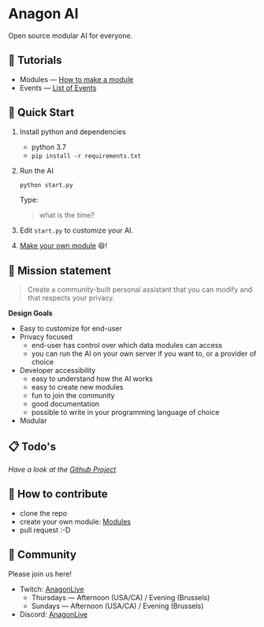 # Anagon AI

Open source modular AI for everyone.

## :blue_book: Tutorials

- Modules &mdash; [How to make a module](docs/modules.md)
- Events &mdash; [List of Events](docs/events.md)

## :rocket: Quick Start

1. Install python and dependencies
    - python 3.7
    - `pip install -r requirements.txt` 

2. Run the AI
    
    ```bash
    python start.py
    ```

    Type:
    > what is the time?
3. Edit `start.py` to customize your AI.
4. [Make your own module](docs/modules.md) :smile:!

## :dart: Mission statement

> Create a community-built personal assistant that you can modify and that respects your privacy.

**Design Goals**

- Easy to customize for end-user
- Privacy focused
  - end-user has control over which data modules can access
  - you can run the AI on your own server if you want to, or a provider of choice
- Developer accessibility
    - easy to understand how the AI works
    - easy to create new modules
    - fun to join the community
    - good documentation
    - possible to write in your programming language of choice
- Modular


## :clipboard: Todo's

*Have a look at the [Github Project](https://github.com/boukeversteegh/anagon-ai/projects)*

## :muscle: How to contribute

- clone the repo
- create your own module: [Modules](docs/modules.md)
- pull request :-D


## :busts_in_silhouette: Community

Please join us here!

- Twitch: [AnagonLive](https://twitch.tv/anagonlive)
    - Thursdays &mdash; Afternoon (USA/CA) / Evening (Brussels)
    - Sundays &mdash; Afternoon (USA/CA) / Evening (Brussels)
- Discord: [AnagonLive](https://discord.gg/saYw4Bu)
